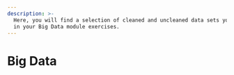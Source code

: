 ```yaml
---
description: >-
  Here, you will find a selection of cleaned and uncleaned data sets you can use
  in your Big Data module exercises.
---
```


# Big Data

